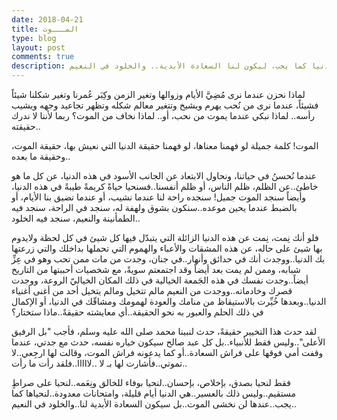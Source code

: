 ```yaml
---
date: 2018-04-21
title: المـــوت
type: blog
layout: post
comments: true
description: لم نخشى الموت؟ لم لا ندرك حقيقته..ونعيش في الدنيا كما يجب، ليكون لنا السعادة الأبدية.. والخلود في النعيم
---
```



لماذا نحزن عندما نرى مُضِيَّ الأيام وزوالها وتغير الزمن وكِبَر عُمرنا وتغير شكلنا شيئاً فشيئاً، عندما نرى من نُحب يهرم ويشيخ وتتغير معالم شكله وتظهر تجاعيد وجهه ويشيب رأسه..
لماذا نبكي عندما يموت من نحب، أو.. لماذا نخاف من الموت؟ ربما ﻷننا لا ندرك حقيقته..

الموت! كلمة جميلة لو فهمنا معناها، لو فهمنا حقيقة الدنيا التي نعيش بها، حقيقة الموت، وحقيقة ما بعده..

عندما نُحسنُ في حياتنا، ونحاول الابتعاد عن الجانب الأسود في هذه الدنيا، عن كل ما هو خاطئ..عن الظلم، ظلم الناس، أو ظلم أنفسنا..فسنحيا حياةً كريمةً طيبةً في هذه الدنيا، وأيضاً سنجد الموت جميل! سنجده راحة لنا عندما نشيب، أو عندما تضيق بنا الأيام، أو بالضبط عندما يحين موعده..سنكون بشوق ولهفة له، سنجد في الراحة، سنجد فيه الطمأنينة والنعيم، سنجد فيه الخلود.. 

فلو أنك نِمت، نِمت عن هذه الدنيا الزائلة التي يتبدّل فيها كل شيئ في كل لحظة ولايدوم بها شيئ على حاله، عن هذه المشقات والأعباء والهموم التي تحملها بداخلك والتي زرعتها بك الدنيا..ووجدت أنك في حدائق وأنهار..في جنان، وجدت من مات ممن تحب وهو في عِزِّ شبابه، وممن لم يمت بعد أيضاً وقد اجتمعتم سويةً، مع شخصيات أحببتها من التاريخ أيضاً..وجدت نفسك في هذه الجَمعة الخيالية في ذلك المكان الخياليّ الروعة، ووجدت قصرك وخادماته..ووجدت من النعيم مالم تتخيل ومالم يتخيل أحد من أغنى أغنياء الدنيا..وبعدها خُيِّرت بالاستيقاظ من منامك والعودة لهمومك ومشاقّك في الدنيا، أو الإكمال في ذلك الحلم والعبور به نحو الحقيقة..أي معايشته حقيقةً..ماذا ستختار؟

لقد حدث هذا التخيير حقيقةً، حدث لنبينا محمد صلى الله عليه وسلم، فأجب "بل الرفيق الأعلى"..وليس فقط للأنبياء..بل كل عبد صالح سيكون خياره نفسه، حدث مع جدتي، عندما وقفت أمي فوقها على فراش السعادة..أو كما يدعونه فراش الموت، وقالت لها ارجِعي..لا تموتي..فأشارت لها بـ لا ..لااااا..فلقد رأت ما رأت..

فقط لنحيا بصدق، بإخلاص، بإحسان..لنحيا بوفاء للخالق ونِعَمه..لنحيا على صراطٍ مستقيم..وليس ذلك بالعسير..هي الدنيا أيام قليلة، وامتحانات معدودة..لنحياها كما يجب..عندها لن نخشى الموت..بل سيكون السعادة الأبدية لنا..والخلود في النعيم..


